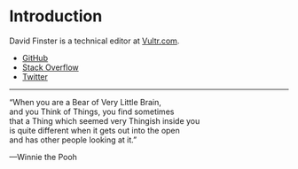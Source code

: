 # Introduction

David Finster is a technical editor at [Vultr.com](https://www.vultr.com).

* [GitHub](https://github.com/dfinr)
* [Stack Overflow](https://stackoverflow.com/users/13642710/dfinr?tab=profile)
* [Twitter](https://twitter.com/dfinr)

---

“When you are a Bear of Very Little Brain,  
and you Think of Things, you find sometimes  
that a Thing which seemed very Thingish inside you  
is quite different when it gets out into the open  
and has other people looking at it.”  

—Winnie the Pooh
